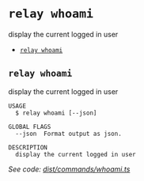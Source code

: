 `relay whoami`
==============

display the current logged in user

* [`relay whoami`](#relay-whoami)

## `relay whoami`

display the current logged in user

```
USAGE
  $ relay whoami [--json]

GLOBAL FLAGS
  --json  Format output as json.

DESCRIPTION
  display the current logged in user
```

_See code: [dist/commands/whoami.ts](https://github.com/relaypro/relay-cli/blob/v1.2.4/dist/commands/whoami.ts)_
